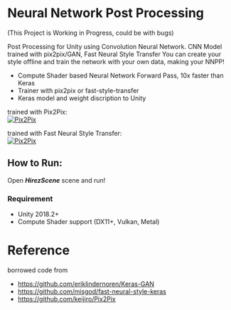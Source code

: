 Neural Network Post Processing
========

(This Project is Working in Progress, could be with bugs)

Post Processing for Unity using Convolution Neural Network. CNN Model trained with pix2pix/GAN, Fast Neural Style Transfer 
You can create your style offline and train the network with your own data, making your NNPP!

* Compute Shader based Neural Network Forward Pass, 10x faster than Keras
* Trainer with pix2pix or fast-style-transfer
* Keras model and weight discription to Unity

trained with Pix2Pix:  
[![Pix2Pix](http://img.youtube.com/vi/qYcST5reOzY/0.jpg)](http://www.youtube.com/watch?v=qYcST5reOzY "Pix2Pix")

trained with Fast Neural Style Transfer:  
[![Pix2Pix](http://img.youtube.com/vi/FdhDpCHo4aU/0.jpg)](https://www.youtube.com/watch?v=FdhDpCHo4aU "FNST")

## How to Run:

Open ***HirezScene*** scene and run!

### Requirement
* Unity 2018.2+
* Compute Shader support (DX11+, Vulkan, Metal)

Reference
========

borrowed code from
* https://github.com/eriklindernoren/Keras-GAN  
* https://github.com/misgod/fast-neural-style-keras  
* https://github.com/keijiro/Pix2Pix
